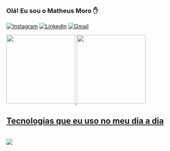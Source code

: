 ### Olá! Eu sou o Matheus Moro ✋

[![Instagram](https://img.shields.io/badge/Instagram-E4405F?style=for-the-badge&logo=instagram&logoColor=white)](https://www.instagram.com/matheus_moro03/)
[![LinkedIn](https://img.shields.io/badge/LinkedIn-0077B5?style=for-the-badge&logo=linkedin&logoColor=white)](https://www.linkedin.com/in/matheus-moro-a3a571203/)
[![Gmail](https://img.shields.io/badge/Gmail-D14836?style=for-the-badge&logo=gmail&logoColor=white)](matheusfigter@gmail.com)

<link rel="stylesheet" href="https://cdn.jsdelivr.net/gh/devicons/devicon@v2.15.1/devicon.min.css">
<div>
  <a href="https://github.com/MatheusMoroRuiz">
  <img height="180em" src="https://github-readme-stats.vercel.app/api?username=MatheusMoroRuiz&show_icons=true&theme=radical">
  <img height="180em" src="https://github-readme-stats.vercel.app/api/top-langs/?username=MatheusMoroRuiz&layout=compact&theme=radical">
</div>
  
## Tecnologias que eu uso no meu dia a dia
  
<div style="display: inline_block"><br> 
   <img align="center" alt"html5" src="https://img.shields.io/badge/HTML5-E34F26?style=for-the-badge&logo=html5&logoColor=white" />
</div>

